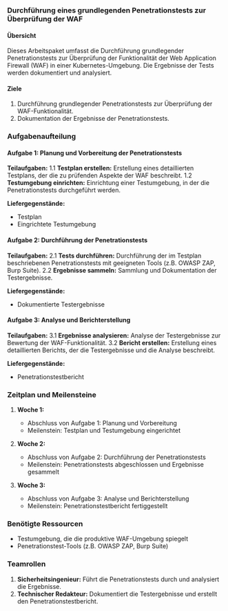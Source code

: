 ### Durchführung eines grundlegenden Penetrationstests zur Überprüfung der WAF

#### Übersicht
Dieses Arbeitspaket umfasst die Durchführung grundlegender Penetrationstests zur Überprüfung der Funktionalität der Web Application Firewall (WAF) in einer Kubernetes-Umgebung. Die Ergebnisse der Tests werden dokumentiert und analysiert.

#### Ziele
1. Durchführung grundlegender Penetrationstests zur Überprüfung der WAF-Funktionalität.
2. Dokumentation der Ergebnisse der Penetrationstests.

### Aufgabenaufteilung

#### Aufgabe 1: Planung und Vorbereitung der Penetrationstests

**Teilaufgaben:**
1.1 **Testplan erstellen:** Erstellung eines detaillierten Testplans, der die zu prüfenden Aspekte der WAF beschreibt.
1.2 **Testumgebung einrichten:** Einrichtung einer Testumgebung, in der die Penetrationstests durchgeführt werden.

**Liefergegenstände:**
- Testplan
- Eingrichtete Testumgebung

#### Aufgabe 2: Durchführung der Penetrationstests

**Teilaufgaben:**
2.1 **Tests durchführen:** Durchführung der im Testplan beschriebenen Penetrationstests mit geeigneten Tools (z.B. OWASP ZAP, Burp Suite).
2.2 **Ergebnisse sammeln:** Sammlung und Dokumentation der Testergebnisse.

**Liefergegenstände:**
- Dokumentierte Testergebnisse

#### Aufgabe 3: Analyse und Berichterstellung

**Teilaufgaben:**
3.1 **Ergebnisse analysieren:** Analyse der Testergebnisse zur Bewertung der WAF-Funktionalität.
3.2 **Bericht erstellen:** Erstellung eines detaillierten Berichts, der die Testergebnisse und die Analyse beschreibt.

**Liefergegenstände:**
- Penetrationstestbericht

### Zeitplan und Meilensteine

1. **Woche 1:**
   - Abschluss von Aufgabe 1: Planung und Vorbereitung
   - Meilenstein: Testplan und Testumgebung eingerichtet

2. **Woche 2:**
   - Abschluss von Aufgabe 2: Durchführung der Penetrationstests
   - Meilenstein: Penetrationstests abgeschlossen und Ergebnisse gesammelt

3. **Woche 3:**
   - Abschluss von Aufgabe 3: Analyse und Berichterstellung
   - Meilenstein: Penetrationstestbericht fertiggestellt

### Benötigte Ressourcen

- Testumgebung, die die produktive WAF-Umgebung spiegelt
- Penetrationstest-Tools (z.B. OWASP ZAP, Burp Suite)

### Teamrollen

1. **Sicherheitsingenieur:** Führt die Penetrationstests durch und analysiert die Ergebnisse.
2. **Technischer Redakteur:** Dokumentiert die Testergebnisse und erstellt den Penetrationstestbericht.
